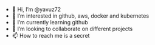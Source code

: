 - 👋 Hi, I’m @yavuz72
- 👀 I’m interested in github, aws, docker and kubernetes
- 🌱 I’m currently learning github
- 💞️ I’m looking to collaborate on different projects
- 📫 How to reach me is a secret

<!---
yavuz72/yavuz72 is a ✨ special ✨ repository because its `README.md` (this file) appears on your GitHub profile.
You can click the Preview link to take a look at your changes.
--->
